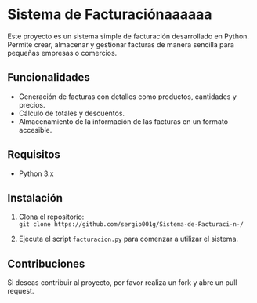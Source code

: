 # Sistema de Facturaciónaaaaaa

Este proyecto es un sistema simple de facturación desarrollado en Python. Permite crear, almacenar y gestionar facturas de manera sencilla para pequeñas empresas o comercios. 

## Funcionalidades

- Generación de facturas con detalles como productos, cantidades y precios.
- Cálculo de totales y descuentos.
- Almacenamiento de la información de las facturas en un formato accesible.

## Requisitos

- Python 3.x

## Instalación

1. Clona el repositorio:  
   `git clone https://github.com/sergio001g/Sistema-de-Facturaci-n-/`

2. Ejecuta el script `facturacion.py` para comenzar a utilizar el sistema.

## Contribuciones

Si deseas contribuir al proyecto, por favor realiza un fork y abre un pull request.
